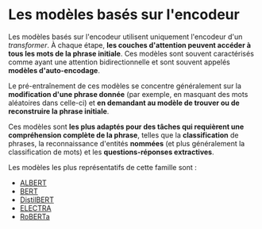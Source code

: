 # Les modèles basés sur l'encodeur

<CourseFloatingBanner
    chapter={1}
    classNames="absolute z-10 right-0 top-0"
/>

<Youtube id="MUqNwgPjJvQ" />

Les modèles basés sur l'encodeur utilisent uniquement l'encodeur d'un *transformer*. À chaque étape, **les couches d'attention peuvent accéder à tous les mots de la phrase initiale**. Ces modèles sont souvent caractérisés comme ayant une attention bidirectionnelle et sont souvent appelés **modèles d'auto-encodage**.

Le pré-entraînement de ces modèles se concentre généralement sur la **modification d'une phrase donnée** (par exemple, en masquant des mots aléatoires dans celle-ci) et **en demandant au modèle de trouver ou de reconstruire la phrase initiale**.

Ces modèles sont **les plus adaptés pour des tâches qui requièrent une compréhension complète de la phrase**, telles que la **classification** de phrases, la reconnaissance d'entités **nommées** (et plus généralement la classification de mots) et les **questions-réponses extractives**.

Les modèles les plus représentatifs de cette famille sont :

- [ALBERT](https://huggingface.co/transformers/model_doc/albert.html)
- [BERT](https://huggingface.co/transformers/model_doc/bert.html)
- [DistilBERT](https://huggingface.co/transformers/model_doc/distilbert.html)
- [ELECTRA](https://huggingface.co/transformers/model_doc/electra.html)
- [RoBERTa](https://huggingface.co/transformers/model_doc/roberta.html)
